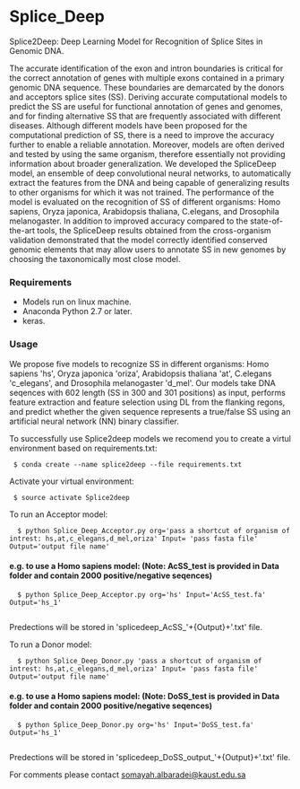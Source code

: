 # Splice_Deep
Splice2Deep: Deep Learning Model for Recognition of Splice Sites in Genomic DNA.

The accurate identification of the exon and intron boundaries is critical for the correct annotation of genes with multiple exons contained in a primary genomic DNA sequence. These boundaries are demarcated by the donors and acceptors splice sites (SS). Deriving accurate computational models to predict the SS are useful for functional annotation of genes and genomes, and for finding alternative SS that are frequently associated with different diseases. Although different models have been proposed for the computational prediction of SS, there is a need to improve the accuracy further to enable a reliable annotation. Moreover, models are often derived and tested by using the same organism, therefore essentially not providing information about broader generalization. 
We developed the SpliceDeep model, an ensemble of deep convolutional neural networks, to automatically extract the features from the DNA and being capable of generalizing results to other organisms for which it was not trained. The performance of the model is evaluated on the recognition of SS of different organisms: Homo sapiens, Oryza japonica, Arabidopsis thaliana, C.elegans, and Drosophila melanogaster. In addition to improved accuracy compared to the state-of-the-art tools, the SpliceDeep results obtained from the cross-organism validation demonstrated that the model correctly identified conserved genomic elements that may allow users to annotate SS in new genomes by choosing the taxonomically most close model.

### Requirements
  - Models run on linux machine.
  - Anaconda Python 2.7 or later.
  - keras.
    
### Usage
We propose five models to recognize SS in different organisms: Homo sapiens 'hs', Oryza japonica 'oriza', Arabidopsis thaliana 'at', C.elegans 'c_elegans', and Drosophila melanogaster 'd_mel'. Our models take DNA seqences with 602 length (SS in 300 and 301 positions) as input, performs feature extraction and feature selection using DL from the flanking regons, and predict whether the given sequence represents a true/false SS using an artificial neural network (NN) binary classifier.  

To successfully use Splice2deep models we recomend you to create a virtul environment based on requirements.txt:
```
 $ conda create --name splice2deep --file requirements.txt
```
Activate your virtual environment:
```
 $ source activate Splice2deep 
```

To run an Acceptor model:

```
  $ python Splice_Deep_Acceptor.py org='pass a shortcut of organism of intrest: hs,at,c_elegans,d_mel,oriza' Input= 'pass fasta file' Output='output file name'
```
  #### e.g. to use a Homo sapiens model: (Note: AcSS_test is provided in Data folder and contain 2000 positive/negative seqences)
```  
  $ python Splice_Deep_Acceptor.py org='hs' Input='AcSS_test.fa' Output='hs_1'
    
```
Predections will be stored in 'splicedeep_AcSS_'+{Output}+'.txt' file. 


To run a Donor model:

```
  $ python Splice_Deep_Donor.py 'pass a shortcut of organism of intrest: hs,at,c_elegans,d_mel,oriza' Input= 'pass fasta file' Output='output file name'
  ```
  #### e.g. to use a Homo sapiens model: (Note: DoSS_test is provided in Data folder and contain 2000 positive/negative seqences)
```  
  $ python Splice_Deep_Donor.py org='hs' Input='DoSS_test.fa' Output='hs_1'
  
```
Predections will be stored in 'splicedeep_DoSS_output_'+{Output}+'.txt' file.  


For comments please contact somayah.albaradei@kaust.edu.sa
  
 

